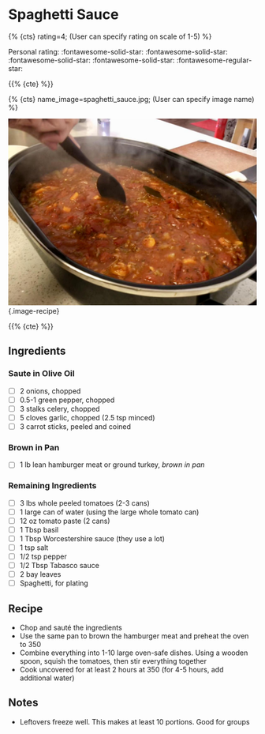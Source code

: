 # Spaghetti Sauce

{% {cts} rating=4; (User can specify rating on scale of 1-5) %}

Personal rating: :fontawesome-solid-star: :fontawesome-solid-star: :fontawesome-solid-star: :fontawesome-solid-star: :fontawesome-regular-star:

{{% {cte} %}}

{% {cts} name_image=spaghetti_sauce.jpg; (User can specify image name) %}

![spaghetti_sauce.jpg](./spaghetti_sauce.jpg){.image-recipe}

{{% {cte} %}}

## Ingredients

### Saute in Olive Oil

- [ ] 2 onions, chopped
- [ ] 0.5-1 green pepper, chopped
- [ ] 3 stalks celery, chopped
- [ ] 5 cloves garlic, chopped (2.5 tsp minced)
- [ ] 3 carrot sticks, peeled and coined

### Brown in Pan

- [ ] 1 lb lean hamburger meat or ground turkey, *brown in pan*

### Remaining Ingredients

- [ ] 3 lbs whole peeled tomatoes (2-3 cans)
- [ ] 1 large can of water (using the large whole tomato can)
- [ ] 12 oz tomato paste (2 cans)
- [ ] 1 Tbsp basil
- [ ] 1 Tbsp Worcestershire sauce (they use a lot)
- [ ] 1 tsp salt
- [ ] 1/2 tsp pepper
- [ ] 1/2 Tbsp Tabasco sauce
- [ ] 2 bay leaves
- [ ] Spaghetti, for plating

## Recipe

- Chop and sauté the ingredients
- Use the same pan to brown the hamburger meat and preheat the oven to 350
- Combine everything into 1-10 large oven-safe dishes. Using a wooden spoon, squish the tomatoes, then stir everything together
- Cook uncovered for at least 2 hours at 350 (for 4-5 hours, add additional water)

## Notes

- Leftovers freeze well. This makes at least 10 portions. Good for groups
